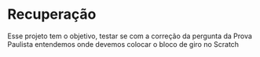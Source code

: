 # Recuperação

Esse projeto tem o objetivo, testar se com a correção da pergunta da Prova Paulista entendemos onde devemos colocar o bloco de giro no Scratch
